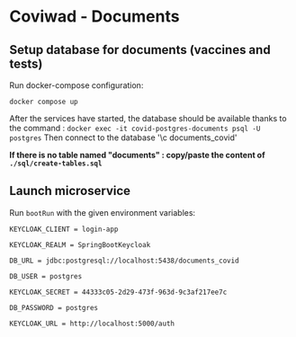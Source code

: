 # Coviwad - Documents

## Setup database for documents (vaccines and tests)

Run docker-compose configuration:

`docker compose up`

After the services have started, the database should be available thanks to the command : `docker exec -it covid-postgres-documents psql -U postgres`
Then connect to the database '\c documents_covid'

**If there is no table named "documents" : copy/paste the content of `./sql/create-tables.sql`**

## Launch microservice

Run `bootRun` with the given environment variables:



```
KEYCLOAK_CLIENT = login-app

KEYCLOAK_REALM = SpringBootKeycloak

DB_URL = jdbc:postgresql://localhost:5438/documents_covid

DB_USER = postgres

KEYCLOAK_SECRET = 44333c05-2d29-473f-963d-9c3af217ee7c

DB_PASSWORD = postgres

KEYCLOAK_URL = http://localhost:5000/auth
```
